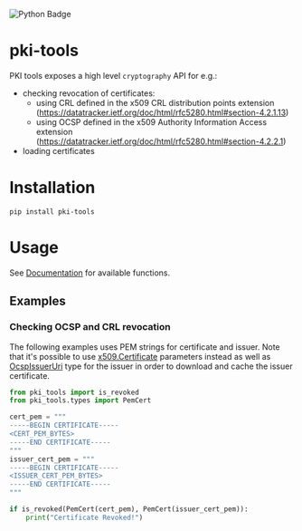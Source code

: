 ![Python Badge](https://img.shields.io/badge/python-3.8%2B-blue.svg?style=for-the-badge&logo=python)

# pki-tools

PKI tools exposes a high level `cryptography` API for e.g.:

* checking revocation of certificates:
    * using CRL defined in the x509 CRL
      distribution points extension
      (https://datatracker.ietf.org/doc/html/rfc5280.html#section-4.2.1.13)
    * using OCSP defined in the x509 Authority Information Access extension
      (https://datatracker.ietf.org/doc/html/rfc5280.html#section-4.2.2.1)
* loading certificates

# Installation

`pip install pki-tools`

# Usage

See [Documentation](https://fulder.github.io/pki-tools/pki_tools/#pki-tools) for
available functions.

## Examples

### Checking OCSP and CRL revocation

The following examples uses PEM strings for certificate and issuer. Note that
it's possible to use
[x509.Certificate](https://cryptography.io/en/latest/x509/reference/#cryptography.x509.Certificate)
parameters instead as well
as [OcspIssuerUri](https://github.com/fulder/pki-tools/blob/main/pki_tools/types.py#L11)
type for the issuer in order to download and cache the issuer certificate.

```python
from pki_tools import is_revoked
from pki_tools.types import PemCert

cert_pem = """
-----BEGIN CERTIFICATE-----
<CERT_PEM_BYTES>
-----END CERTIFICATE-----
"""
issuer_cert_pem = """
-----BEGIN CERTIFICATE-----
<ISSUER_CERT_PEM_BYTES>
-----END CERTIFICATE-----
"""

if is_revoked(PemCert(cert_pem), PemCert(issuer_cert_pem)):
    print("Certificate Revoked!")
```
